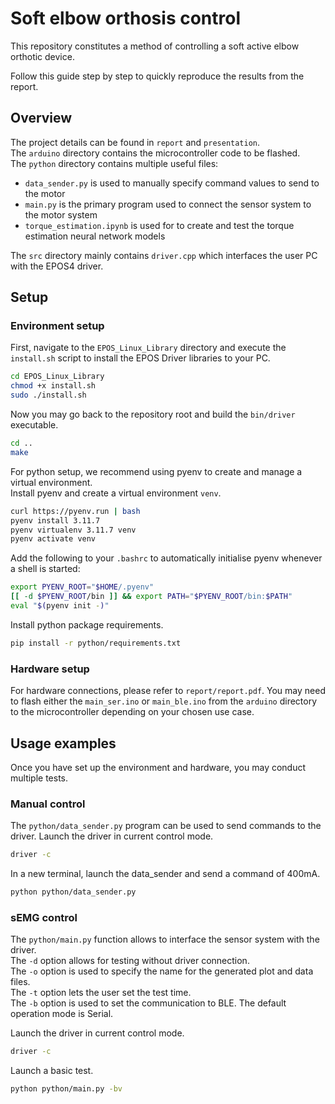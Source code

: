 # Soft elbow orthosis control

This repository constitutes a method of controlling a soft active elbow orthotic 
device.

Follow this guide step by step to quickly reproduce the results from the report.  

## Overview
The project details can be found in `report` and `presentation`.  
The `arduino` directory contains the microcontroller code to be flashed.  
The `python` directory contains multiple useful files:  

- `data_sender.py` is used to manually specify command values to send to the motor  
- `main.py` is the primary program used to connect the sensor system to the motor system  
- `torque_estimation.ipynb` is used for to create and test the torque estimation neural network models  

The `src` directory mainly contains `driver.cpp` which interfaces the user PC with the EPOS4 driver.  

## Setup
### Environment setup

First, navigate to the `EPOS_Linux_Library` directory and execute the `install.sh` script 
to install the EPOS Driver libraries to your PC.  

```bash
cd EPOS_Linux_Library
chmod +x install.sh
sudo ./install.sh
```

Now you may go back to the repository root and build the `bin/driver` executable.

```bash
cd ..
make
```

For python setup, we recommend using pyenv to create and manage a virtual 
environment.  
Install pyenv and create a virtual environment `venv`.  

```bash
curl https://pyenv.run | bash
pyenv install 3.11.7
pyenv virtualenv 3.11.7 venv
pyenv activate venv
```

Add the following to your `.bashrc` to automatically initialise pyenv whenever
a shell is started:

```bash
export PYENV_ROOT="$HOME/.pyenv"
[[ -d $PYENV_ROOT/bin ]] && export PATH="$PYENV_ROOT/bin:$PATH"
eval "$(pyenv init -)"
```

Install python package requirements.

```bash
pip install -r python/requirements.txt
```

### Hardware setup

For hardware connections, please refer to `report/report.pdf`.
You may need to flash either the `main_ser.ino` or `main_ble.ino` from the `arduino`
directory to the microcontroller depending on your chosen use case.  

## Usage examples
Once you have set up the environment and hardware, you may conduct multiple 
tests.

### Manual control
The `python/data_sender.py` program can be used to send commands to the driver. 
Launch the driver in current control mode.
```bash
driver -c
```

In a new terminal, launch the data\_sender and send a command of 400mA.
```bash
python python/data_sender.py
```

### sEMG control
The `python/main.py` function allows to interface the sensor system with the driver.  
The `-d` option allows for testing without driver connection.  
The `-o` option is used to specify the name for the generated plot and data files.  
The `-t` option lets the user set the test time.  
The `-b` option is used to set the communication to BLE. The default operation mode is Serial.  

Launch the driver in current control mode.
```bash
driver -c
```

Launch a basic test.
```bash
python python/main.py -bv
```
